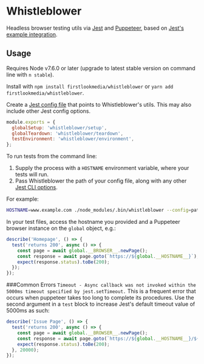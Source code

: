 # Whistleblower

Headless browser testing utils via [Jest](https://facebook.github.io/jest/) and
[Puppeteer](https://github.com/GoogleChrome/puppeteer), based on [Jest's
example integration](https://facebook.github.io/jest/docs/en/puppeteer.html).

## Usage

Requires Node v7.6.0 or later (upgrade to latest stable version on command line with `n stable`).

Install with `npm install firstlookmedia/whistleblower` or `yarn add
firstlookmedia/whistleblower`.

Create a [Jest config
file](https://facebook.github.io/jest/docs/en/configuration.html) that points to
Whistleblower's utils. This may also include other Jest config options.
```javascript
module.exports = {
  globalSetup: 'whistleblower/setup',
  globalTeardown: 'whistleblower/teardown',
  testEnvironment: 'whistleblower/environment',
};
```

To run tests from the command line:
1. Supply the process with a `HOSTNAME` environment variable, where your tests
   will run.
2. Pass Whistleblower the path of your config file, along with any other [Jest
   CLI options](https://facebook.github.io/jest/docs/en/cli.html).

For example:
```bash
HOSTNAME=www.example.com ./node_modules/.bin/whistleblower --config=path/to/your/config.js
```

In your test files, access the hostname you provided and a Puppeteer browser
instance on the `global` object, e.g.:
```javascript
describe('Homepage', () => {
  test('returns 200', async () => {
    const page = await global.__BROWSER__.newPage();
    const response = await page.goto(`https://${global.__HOSTNAME__}`);
    expect(response.status).toBe(200);
  });
});
```

###Common Errors
`Timeout - Async callback was not invoked within the 5000ms timeout specified by jest.setTimeout.`
This is a frequent error that occurs when puppeteer takes too long to complete its procedures. Use the second argument in a `test` block to increase Jest's default timeout value of 5000ms as such:
```javascript
describe('Issue Page', () => {
  test('returns 200', async () => {
    const page = await global.__BROWSER__.newPage();
    const response = await page.goto(`https://${global.__HOSTNAME__}/${issue.speakingId}`);
    expect(response.status).toBe(200);
  }, 20000);
});
```
